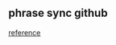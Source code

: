## phrase sync github

[reference](https://phrase.com/blog/posts/improve-your-i18n-workflow-with-the-phrase-github-sync/)
